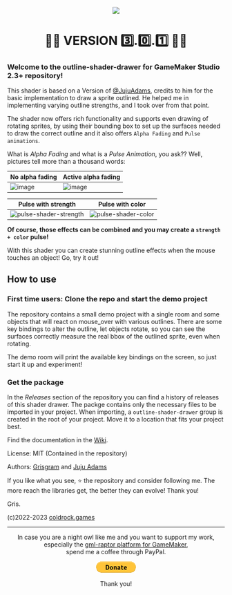 <p align="center"><img src="https://user-images.githubusercontent.com/19487451/167883263-e96a9e7f-973c-4714-ad47-01253b2db670.png"></img></h1>
<h1 align="center">🔹🔷 VERSION 3️⃣.0️⃣.1️⃣ 🔷🔹</h1>

### Welcome to the outline-shader-drawer for **GameMaker Studio 2.3+** repository!

This shader is based on a Version of [@JujuAdams](https://github.com/JujuAdams/JujuAdams), credits to him for the basic implementation to draw a sprite outlined. He helped me in implementing varying outline strengths, and I took over from that point.

The shader now offers rich functionality and supports even drawing of rotating sprites, by using their bounding box to set up the surfaces needed to draw the correct outline and it also offers `Alpha Fading` and `Pulse animations`.

What is _Alpha Fading_ and what is a _Pulse Animation_, you ask?? Well, pictures tell more than a thousand words:

| No alpha fading | Active alpha fading |
|-|-|
|![image](https://user-images.githubusercontent.com/19487451/167878549-e1cea8a9-813e-4a68-b7c9-f051d94b5880.png)|![image](https://user-images.githubusercontent.com/19487451/167878604-0ad44568-cb0f-4d36-aff1-e2b2bf8eef83.png)|

| Pulse with strength | Pulse with color |
|-|-|
|![pulse-shader-strength](https://github.com/Grisgram/gml-outline-shader-drawer/assets/19487451/ee31a41d-b4e0-47a6-a30f-a08eea0d0c71)|![pulse-shader-color](https://github.com/Grisgram/gml-outline-shader-drawer/assets/19487451/08218aa3-d9cd-4c1a-9883-7eff733a94f0)|

**Of course, those effects can be combined and you may create a `strength + color` pulse!**

With this shader you can create stunning outline effects when the mouse touches an object!
Go, try it out!

## How to use

### First time users: Clone the repo and start the demo project
The repository contains a small demo project with a single room and some objects that will react on mouse_over with various outlines.
There are some key bindings to alter the outline, let objects rotate, so you can see the surfaces correctly measure the real bbox of the outlined sprite, even when rotating.

The demo room will print the available key bindings on the screen, so just start it up and experiment!

### Get the package
In the _Releases_ section of the repository you can find a history of releases of this shader drawer.
The packge contains only the necessary files to be imported in your project.
When importing, a `outline-shader-drawer` group is created in the root of your project. Move it to a location that fits your project best.


Find the documentation in the [Wiki](https://github.com/Grisgram/gml-outline-shader-drawer/wiki).

License: MIT (Contained in the repository)

Authors: [Grisgram](https://github.com/Grisgram) and [Juju Adams](https://github.com/JujuAdams)

If you like what you see, ⭐ the repository and consider following me. The more reach the libraries get, the better they can evolve!
Thank you!

Gris.

(c)2022-2023 [coldrock.games](https://www.coldrock.games)

----

<p align="center">
In case you are a night owl like me and you want to support my work,<br/>especially the <a href="https://github.com/Grisgram/gml-raptor">gml-raptor platform for GameMaker</a>,<br/>spend me a coffee through PayPal. <p align="center"><a href="https://www.paypal.com/donate/?hosted_button_id=PL8VA5UFCPMK6" target="_blank"><img src="https://github.com/Grisgram/Grisgram/blob/main/images/paypal_donate.gif" /></a></p><p align="center">Thank you!</p>
</p>
